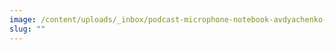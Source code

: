 ```yaml
---
image: /content/uploads/_inbox/podcast-microphone-notebook-avdyachenko-istock-getty-images-836927470-comp.png
slug: ""
---
```

